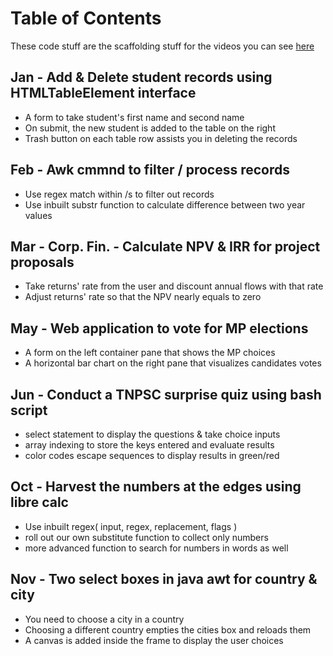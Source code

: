 
# Table of Contents
These code stuff are the scaffolding stuff for the videos you can see [here](https://youtube.com/@bmbyacdmy)
## Jan  - Add & Delete student records using HTMLTableElement interface
- A form to take student's first name and second name
- On submit, the new student is added to the table on the right
- Trash button on each table row assists you in deleting the records
## Feb - Awk cmmnd to filter / process records
- Use regex match within /s to filter out records
- Use inbuilt substr function to calculate difference between two year values
## Mar - Corp. Fin. - Calculate NPV & IRR for project proposals
- Take returns' rate from the user and discount annual flows with that rate
- Adjust returns' rate so that the NPV nearly equals to zero
## May - Web application to vote for MP elections
- A form on the left container pane that shows the MP choices
- A horizontal bar chart on the right pane that visualizes candidates votes
## Jun - Conduct a TNPSC surprise quiz using bash script
- select statement to display the questions & take choice inputs
- array indexing to store the keys entered and evaluate results
- color codes escape sequences to display results in green/red
## Oct - Harvest the numbers at the edges using libre calc
- Use inbuilt regex( input, regex, replacement, flags )
- roll out our own substitute function to collect only numbers
- more advanced function to search for numbers in words as well
## Nov - Two select boxes in java awt for country & city
- You need to choose a city in a country
- Choosing a different country empties the cities box and reloads them
- A canvas is added inside the frame to display the user choices